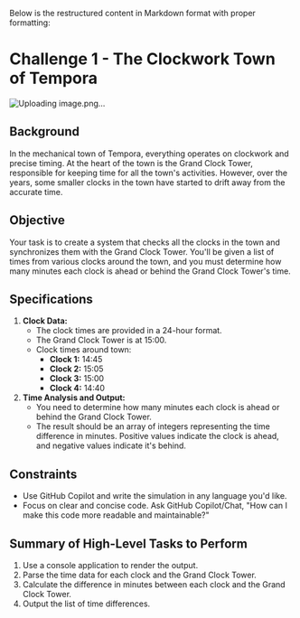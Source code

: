 Below is the restructured content in Markdown format with proper formatting:

# Challenge 1 - The Clockwork Town of Tempora

![Uploading image.png…]()

## Background
In the mechanical town of Tempora, everything operates on clockwork and precise timing. At the heart of the town is the Grand Clock Tower, responsible for keeping time for all the town's activities. However, over the years, some smaller clocks in the town have started to drift away from the accurate time.

## Objective
Your task is to create a system that checks all the clocks in the town and synchronizes them with the Grand Clock Tower. You'll be given a list of times from various clocks around the town, and you must determine how many minutes each clock is ahead or behind the Grand Clock Tower's time.

## Specifications
1. **Clock Data:**
    - The clock times are provided in a 24-hour format.
    - The Grand Clock Tower is at 15:00.
    - Clock times around town:
        - **Clock 1:** 14:45
        - **Clock 2:** 15:05
        - **Clock 3:** 15:00
        - **Clock 4:** 14:40
2. **Time Analysis and Output:**
    - You need to determine how many minutes each clock is ahead or behind the Grand Clock Tower.
    - The result should be an array of integers representing the time difference in minutes. Positive values indicate the clock is ahead, and negative values indicate it's behind.

## Constraints
- Use GitHub Copilot and write the simulation in any language you'd like.
- Focus on clear and concise code. Ask GitHub Copilot/Chat, "How can I make this code more readable and maintainable?"

## Summary of High-Level Tasks to Perform
1. Use a console application to render the output.
2. Parse the time data for each clock and the Grand Clock Tower.
3. Calculate the difference in minutes between each clock and the Grand Clock Tower.
4. Output the list of time differences.

